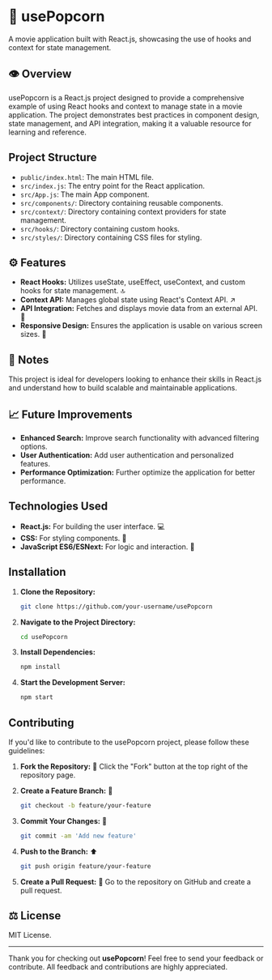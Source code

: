 # 🍿 usePopcorn

A movie application built with React.js, showcasing the use of hooks and context for state management.

## 👁️ Overview

usePopcorn is a React.js project designed to provide a comprehensive example of using React hooks and context to manage state in a movie application. The project demonstrates best practices in component design, state management, and API integration, making it a valuable resource for learning and reference.

## Project Structure 

- `public/index.html`: The main HTML file.
- `src/index.js`: The entry point for the React application.
- `src/App.js`: The main App component.
- `src/components/`: Directory containing reusable components.
- `src/context/`: Directory containing context providers for state management.
- `src/hooks/`: Directory containing custom hooks.
- `src/styles/`: Directory containing CSS files for styling.

## ⚙️ Features

- **React Hooks:** Utilizes useState, useEffect, useContext, and custom hooks for state management. 🔝
- **Context API:** Manages global state using React's Context API. ↗️
- **API Integration:** Fetches and displays movie data from an external API. 🌟
- **Responsive Design:** Ensures the application is usable on various screen sizes. 📱

## 🔴 Notes

This project is ideal for developers looking to enhance their skills in React.js and understand how to build scalable and maintainable applications.

## 📈 Future Improvements

- **Enhanced Search:** Improve search functionality with advanced filtering options.
- **User Authentication:** Add user authentication and personalized features.
- **Performance Optimization:** Further optimize the application for better performance.

## Technologies Used

- **React.js:** For building the user interface. 💻
- **CSS:** For styling components. 🎨
- **JavaScript ES6/ESNext:** For logic and interaction. 🩻

## Installation

1. **Clone the Repository:**

   ```bash
   git clone https://github.com/your-username/usePopcorn
   ```

2. **Navigate to the Project Directory:**

   ```bash
   cd usePopcorn
   ```

3. **Install Dependencies:**

   ```bash
   npm install
   ```

4. **Start the Development Server:**

   ```bash
   npm start
   ```

## Contributing

If you'd like to contribute to the usePopcorn project, please follow these guidelines:

1. **Fork the Repository:** 🍴
   Click the "Fork" button at the top right of the repository page.

2. **Create a Feature Branch:** 🌱

   ```bash
   git checkout -b feature/your-feature
   ```

3. **Commit Your Changes:** 💾

   ```bash
   git commit -am 'Add new feature'
   ```

4. **Push to the Branch:** ⬆️

   ```bash
   git push origin feature/your-feature
   ```

5. **Create a Pull Request:** 🔄
   Go to the repository on GitHub and create a pull request.

## ⚖️ License

MIT License.

---

Thank you for checking out **usePopcorn**! Feel free to send your feedback or contribute. All feedback and contributions are highly appreciated.
